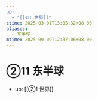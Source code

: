 ```yaml
---
up:
  - "[[②1 世界]]"
ctime: 2025-03-01T13:05:32+08:00
aliases:
  - 东半球
mtime: 2025-09-09T12:37:06+08:00
---
```


# ②11 东半球

- up: [[②1 世界]]
